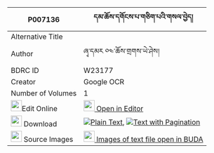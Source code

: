 |P007136|དམ་ཆོས་དགོངས་པ་གཅིག་པའི་གསལ་བྱེད། 
| --- | --- 
|Alternative Title |
|Author| ཞྭ་དམར ༠༤་ཆོས་གྲགས་ཡེ་ཤེས།
|BDRC ID | W23177
|Creator | Google OCR
|Number of Volumes| 1
|<img width="25" src="https://img.icons8.com/color/25/000000/edit-property.png">Edit Online| [<img width="25" src="https://avatars.githubusercontent.com/u/45091458?s=200&v=4"> Open in Editor](http://editor.openpecha.org/P007136)
|<img width="25" src="https://img.icons8.com/fluent/48/000000/download-2.png"/>  Download | [![](https://img.icons8.com/color/20/000000/txt.png)Plain Text](https://github.com/Openpecha/P007136/releases/download/v1/damcho_gongpa_chikpa_i_salje_plain_P007136.zip), [![](https://img.icons8.com/color/20/000000/txt.png)Text with Pagination](https://github.com/Openpecha/P007136/releases/download/v1/damcho_gongpa_chikpa_i_salje_pages_P007136.zip)
|<img width="25" src="https://img.icons8.com/plasticine/100/000000/pictures-folder.png"/>  Source Images | [<img width="25" src="https://library.bdrc.io/icons/BUDA-small.svg"> Images of text file open in BUDA](https://library.bdrc.io/show/bdr:W23177)